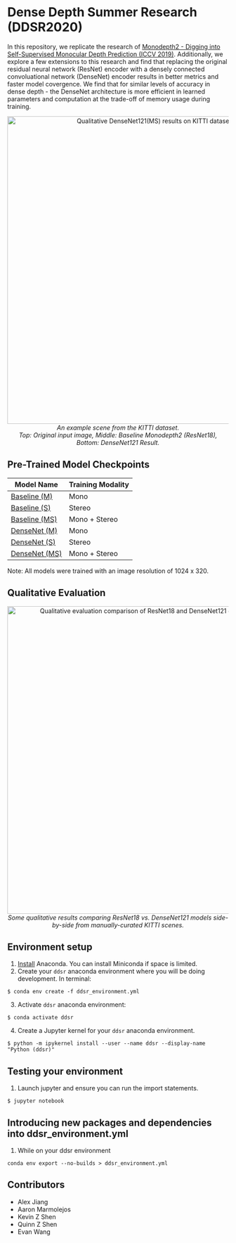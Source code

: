 # Dense Depth Summer Research (DDSR2020)
In this repository, we replicate the research of [Monodepth2 - Digging into Self-Supervised Monocular Depth Prediction (ICCV 2019)](https://arxiv.org/abs/1806.01260). Additionally, we explore a few extensions to this research and find that replacing the original residual neural network (ResNet) encoder with a densely connected convoluational network (DenseNet) encoder results in better metrics and faster model covergence. We find that for similar levels of accuracy in dense depth - the DenseNet architecture is more efficient in learned parameters and computation at the trade-off of memory usage during training.

<p align="center">
  <img align="center" src="assets/densenet_ms.gif" alt="Qualitative DenseNet121(MS) results on KITTI dataset scene." width="700" /><br>
  <i>An example scene from the KITTI dataset.</i><br>
  <i>Top: Original input image, Middle: Baseline Monodepth2 (ResNet18), Bottom: DenseNet121 Result.</i>
</p>

## Pre-Trained Model Checkpoints
| Model Name | Training Modality | 
|------------|-------------------|
| [Baseline (M)](https://drive.google.com/file/d/1i7KLIYCceUlVi1nnKs9PSTjQ09Xepnlw/view?usp=sharing) | Mono |
| [Baseline (S)](https://drive.google.com/file/d/1JptfHY04aG08l4SLUyMsr5zowvtMQtzB/view?usp=sharing) | Stereo |
| [Baseline (MS)](https://drive.google.com/file/d/1yqVocIQMeDeyJahxz-W7dg756-UG26VR/view?usp=sharing) | Mono + Stereo |
| [DenseNet (M)](https://drive.google.com/file/d/1cLtV5i3m-cq8YVlEG6dVZKGfA0KyRwz0/view?usp=sharing) | Mono |
| [DenseNet (S)](https://drive.google.com/file/d/1tVK2jgbZd5g5eBFJm5IAEUAODn6Esr0r/view?usp=sharing) | Stereo |
| [DenseNet (MS)](https://drive.google.com/file/d/15htyrNsY7mUPQJUq_E4krgwC6D6URUvx/view?usp=sharing) | Mono + Stereo |

Note: All models were trained with an image resolution of 1024 x 320.

## Qualitative Evaluation
<p align="center">
  <img align="center" src="assets/qualitative-eval.png" alt="Qualitative evaluation comparison of ResNet18 and DenseNet121 dense depth models." width="700" /><br>
  <i>Some qualitative results comparing ResNet18 vs. DenseNet121 models side-by-side from manually-curated KITTI scenes.</i><br>
</p>

## Environment setup
1. [Install](https://docs.conda.io/projects/conda/en/latest/user-guide/install/) Anaconda. You can install Miniconda if space is limited.
2. Create your `ddsr` anaconda environment where you will be doing development. In terminal:
```
$ conda env create -f ddsr_environment.yml
```
3. Activate `ddsr` anaconda environment:
```
$ conda activate ddsr
```
4. Create a Jupyter kernel for your `ddsr` anaconda environment.
```
$ python -m ipykernel install --user --name ddsr --display-name "Python (ddsr)"
```

## Testing your environment
1. Launch jupyter and ensure you can run the import statements.
```
$ jupyter notebook
```

## Introducing new packages and dependencies into ddsr_environment.yml
1. While on your ddsr environment
```
conda env export --no-builds > ddsr_environment.yml
```

## Contributors
- Alex Jiang
- Aaron Marmolejos
- Kevin Z Shen
- Quinn Z Shen
- Evan Wang
